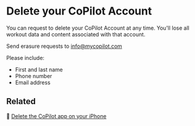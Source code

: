 # Delete your CoPilot Account

You can request to delete your CoPilot Account at any time.
You'll lose all workout data and content associated with that account.

Send erasure requests to [info@mycopilot.com](mailto:info@mycopilot.com)

Please include:
- First and last name
- Phone number
- Email address

## Related

:paperclip: [Delete the CoPilot app on your iPhone](../iphone/delete-the-copilot-app-on-your-iphone.md)

